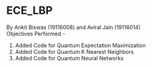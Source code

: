 # ECE_LBP
By Ankit Biswas (19116008) and Aviral Jain (19116014)    
Objectives Performed -
1. Added Code for Quantum Expectation Maximization
2. Added Code for Quantum K Nearest Neighbors
3. Added Code for Quantum Neural Networks
